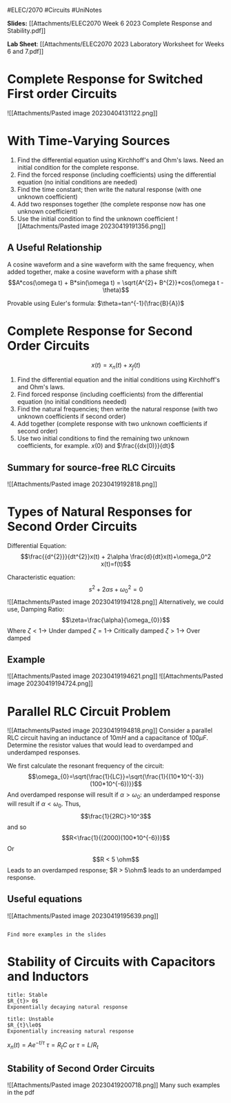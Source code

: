 #ELEC/2070 #Circuits #UniNotes

**Slides:**
[[Attachments/ELEC2070 Week 6 2023 Complete Response and Stability.pdf]]

**Lab Sheet**:
[[Attachments/ELEC2070 2023 Laboratory Worksheet for Weeks 6 and 7.pdf]]

# Complete Response for Switched First order Circuits
![[Attachments/Pasted image 20230404131122.png]]

# With Time-Varying Sources
1. Find the differential equation using Kirchhoff's and Ohm's laws. Need an initial condition for the complete response.
2. Find the forced response (including coefficients) using the differential equation (no initial conditions are needed)
3. Find the time constant; then write the natural response (with one unknown coefficient)
4. Add two responses together (the complete response now has one unknown coefficient)
5. Use the initial condition to find the unknown coefficient
![[Attachments/Pasted image 20230419191356.png]]

## A Useful Relationship
A cosine waveform and a sine waveform with the same frequency, when added together, make a cosine waveform with a phase shift
$$A*cos(\omega t) + B*sin(\omega t) = \sqrt{A^{2}+ B^{2}}*cos(\omega t - \theta)$$

Provable using Euler's formula: $\theta=tan^{-1}(\frac{B}{A})$

# Complete Response for Second Order Circuits
$$x(t) = x_{n}(t) + x_{f}(t)$$
1. Find the differential equation and the initial conditions using Kirchhoff's and Ohm's laws.
2. Find forced response (including coefficients) from the differential equation (no initial conditions needed)
3. Find the natural frequencies; then write the natural response (with two unknown coefficients if second order)
4. Add together (complete response with two unknown coefficients if second order)
5. Use two initial conditions to find the remaining two unknown coefficients, for example. $x(0)$ and $\frac{{dx(0)}}{dt}$

## Summary for source-free RLC Circuits
![[Attachments/Pasted image 20230419192818.png]]

# Types of Natural Responses for Second Order Circuits
Differential Equation:
$$\frac{{d^{2}}}{dt^{2}}x(t) + 2\alpha \frac{d}{dt}x(t)+\omega_0^2 x(t)=f(t)$$

Characteristic equation:
$$s^{2}+2\alpha s+\omega_0^2=0$$
![[Attachments/Pasted image 20230419194128.png]]
Alternatively, we could use, 
Damping Ratio: $$\zeta=\frac{\alpha}{\omega_{0}}$$
Where
$\zeta < 1 \rightarrow$ Under damped
$\zeta = 1 \rightarrow$ Critically damped
$\zeta > 1 \rightarrow$ Over damped

## Example
![[Attachments/Pasted image 20230419194621.png]]
![[Attachments/Pasted image 20230419194724.png]]
# Parallel RLC Circuit Problem
![[Attachments/Pasted image 20230419194818.png]]
Consider a parallel RLC circuit having an inductance of $10mH$ and a capacitance of $100\mu F$. Determine the resistor values that would lead to overdamped and underdamped responses.

We first calculate the resonant frequency of the circuit:
$$\omega_{0}=\sqrt{\frac{1}{LC}}=\sqrt{\frac{1}{(10*10^{-3})(100*10^{-6})}}$$
And overdamped response will result if $\alpha >\omega_{0}$: an underdamped response will result if $\alpha < \omega_0$. Thus,
$$\frac{1}{2RC}>10^3$$
and so
$$R<\frac{1}{(2000)(100*10^{-6})}$$
Or
$$R < 5 \ohm$$
Leads to an overdamped response; $R > 5\ohm$ leads to an underdamped response.

## Useful equations
![[Attachments/Pasted image 20230419195639.png]]
```ad-seealso

Find more examples in the slides
```


# Stability of Circuits with Capacitors and Inductors

```ad-success
title: Stable
$R_{t}> 0$
Exponentially decaying natural response
```
```ad-failure
title: Unstable
$R_{t}\le0$
Exponentially increasing natural response
```

$x_{n}(t) = Ae^{-t/\tau}$    $\tau = R_{t}C$   or   $\tau = L/R_t$

## Stability of Second Order Circuits
![[Attachments/Pasted image 20230419200718.png]]
Many such examples in the pdf
